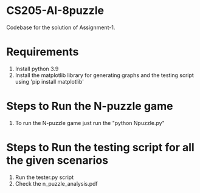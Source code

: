 # CS205-AI-8puzzle
Codebase for the solution of Assignment-1.

# Requirements 
1. Install python 3.9
2. Install the matplotlib library for generating graphs and the testing script using 'pip install matplotlib'

# Steps to Run the N-puzzle game
1. To run the N-puzzle game just run the "python Npuzzle.py"

# Steps to Run the testing script for all the given scenarios 
1. Run the tester.py script
2. Check the n_puzzle_analysis.pdf
